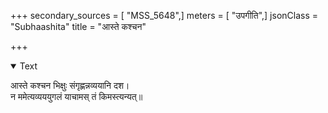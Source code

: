 +++
secondary_sources = [ "MSS_5648",]
meters = [ "उपगीति",]
jsonClass = "Subhaashita"
title = "आस्ते कश्चन"

+++

<details open><summary>Text</summary>

आस्ते कश्चन भिक्षुः संगृह्णन्नव्ययानि दश।  
न ममेत्यव्यययुगलं याचामस् तं किमस्त्यन्यत्॥
</details>
